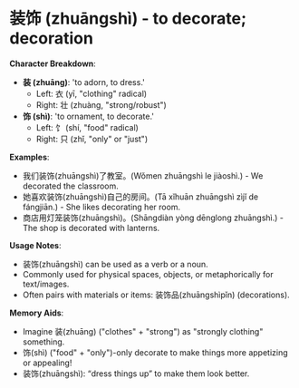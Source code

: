 # **装饰 (zhuāngshì) - to decorate; decoration**

**Character Breakdown**:  
- **装 (zhuāng)**: 'to adorn, to dress.'
  - Left: 衣 (yī, "clothing" radical)
  - Right: 壮 (zhuàng, "strong/robust")  
- **饰 (shì)**: 'to ornament, to decorate.'
  - Left: 饣 (shí, "food" radical)
  - Right: 只 (zhǐ, "only" or "just")

**Examples**:  
- 我们装饰(zhuāngshì)了教室。(Wǒmen zhuāngshì le jiàoshì.) - We decorated the classroom.  
- 她喜欢装饰(zhuāngshì)自己的房间。(Tā xǐhuān zhuāngshì zìjǐ de fángjiān.) - She likes decorating her room.  
- 商店用灯笼装饰(zhuāngshì)。(Shāngdiàn yòng dēnglong zhuāngshì.) - The shop is decorated with lanterns.

**Usage Notes**:  
- 装饰(zhuāngshì) can be used as a verb or a noun.  
- Commonly used for physical spaces, objects, or metaphorically for text/images.  
- Often pairs with materials or items: 装饰品(zhuāngshìpǐn) (decorations).

**Memory Aids**:  
- Imagine 装(zhuāng) ("clothes" + "strong") as "strongly clothing" something.  
- 饰(shì) ("food" + "only")-only decorate to make things more appetizing or appealing!  
- 装饰(zhuāngshì): “dress things up” to make them look better.